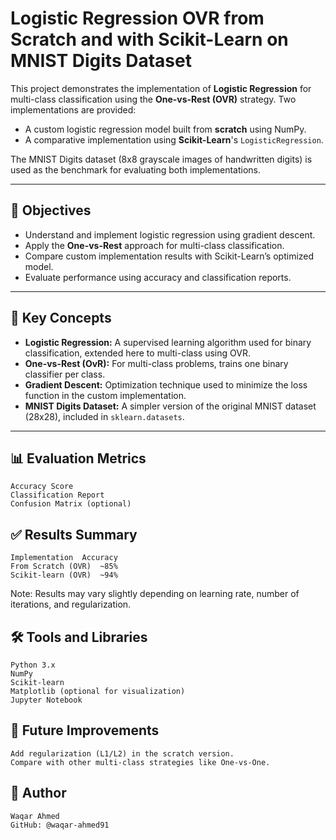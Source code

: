 # Logistic Regression OVR from Scratch and with Scikit-Learn on MNIST Digits Dataset

This project demonstrates the implementation of **Logistic Regression** for multi-class classification using the **One-vs-Rest (OVR)** strategy. Two implementations are provided:

- A custom logistic regression model built from **scratch** using NumPy.
- A comparative implementation using **Scikit-Learn**'s `LogisticRegression`.

The MNIST Digits dataset (8x8 grayscale images of handwritten digits) is used as the benchmark for evaluating both implementations.

---

## 📌 Objectives

- Understand and implement logistic regression using gradient descent.
- Apply the **One-vs-Rest** approach for multi-class classification.
- Compare custom implementation results with Scikit-Learn’s optimized model.
- Evaluate performance using accuracy and classification reports.

---

## 🧠 Key Concepts

- **Logistic Regression:** A supervised learning algorithm used for binary classification, extended here to multi-class using OVR.
- **One-vs-Rest (OvR):** For multi-class problems, trains one binary classifier per class.
- **Gradient Descent:** Optimization technique used to minimize the loss function in the custom implementation.
- **MNIST Digits Dataset:** A simpler version of the original MNIST dataset (28x28), included in `sklearn.datasets`.

---

## 📊 Evaluation Metrics
```
Accuracy Score
Classification Report
Confusion Matrix (optional)
```
## ✅ Results Summary
```
Implementation	Accuracy
From Scratch (OVR)	~85%
Scikit-learn (OVR)	~94%
```
Note: Results may vary slightly depending on learning rate, number of iterations, and regularization.

## 🛠️ Tools and Libraries
```
Python 3.x
NumPy
Scikit-learn
Matplotlib (optional for visualization)
Jupyter Notebook
```
## 📌 Future Improvements
```
Add regularization (L1/L2) in the scratch version.
Compare with other multi-class strategies like One-vs-One.
```
## 👤 Author
```
Waqar Ahmed
GitHub: @waqar-ahmed91
```
